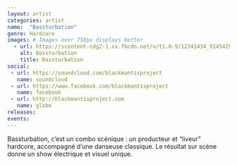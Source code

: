 ```yaml
---
layout: artist
categories: artist
name:  "Bassturbation"
genre: Hardcore
images: # Images over 750px displays better
  - url: https://scontent-cdg2-1.xx.fbcdn.net/v/t1.0-9/12341434_914542928580925_7799610031733792725_n.jpg?oh=c3e8cef8ca806ddc7fae77616bb37769&oe=5A592CEE
    alt: Bassturbation
    title: Bassturbation
social:
 - url: https://soundcloud.com/blackmantisproject
   name: soundcloud
 - url: https://www.facebook.com/blackmantisproject
   name: facebook
 - url: http://blackmantisproject.com
   name: globe
releases:
events:
---
```

Bassturbation, c’est un combo scénique : un producteur et “liveur” hardcore, accompagné d’une danseuse classique. Le résultat sur scène donne un show électrique et visuel unique.
